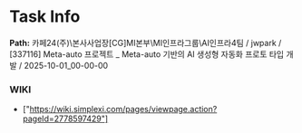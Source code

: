 # Task Info

**Path:** 카페24(주)\본사사업장\[CG]MI본부\MI인프라그룹\AI인프라4팀 / jwpark / [337116] Meta-auto 프로젝트 _ Meta-auto 기반의 AI 생성형 자동화 프로토 타입 개발 / 2025-10-01_00-00-00

### WIKI
- ["https://wiki.simplexi.com/pages/viewpage.action?pageId=2778597429"]

